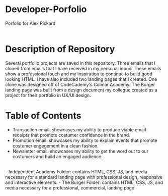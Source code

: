 # Developer-Porfolio
Porfolio for Alex Rickard
<br><br>

# Description of Repository
Several portfolio projects are saved in this repository. Three emails that I cloned from emails that I have received in my personal inbox. These emails show a professional touch and my inspiration to continue to build good looking HTML.
I have also included two landing pages that I created. One clone was designed off of CodeCademy's Colmar Academy. The Burger landing page was built from a design document my collegue created as a project for their portfolio in UX/UI design. 

# Table of Contents
- Transaction email: showcases my ability to produce viable email receipts that promote costumer confidence in the brand.
- Promotion email: showcases my ability to explain events that promote costumer engagement in a clean fashion.
- Newsletter email: showcases my ability to get the word out to our costumers and build an engaged audience.
<br>
- Independent Academy Folder: contains HTML, CSS, JS, and media necessary for a standard landing page with professional design, responsive and interactive elements. 
- The Burger Folder: contains HTML, CSS, JS, and media necessary for a professional, commercial, landing page
